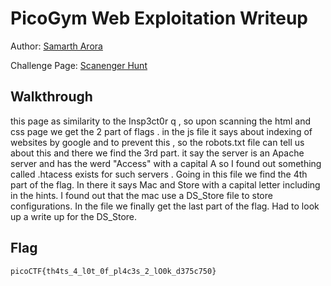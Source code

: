 # PicoGym Web Exploitation Writeup


Author: [Samarth Arora](https://github.com/Samadeol) 

Challenge Page: [Scanenger Hunt](http://mercury.picoctf.net:27393/)

## Walkthrough
this page as similarity to the Insp3ct0r q , so upon scanning the html and css page we get the 2 part of flags .
in the js file it says about indexing of websites by google and to prevent this , so the robots.txt file can tell us about this and there we find the 3rd part.
it say the server is an Apache server and has the werd "Access" with a capital A so I found out something called .htacess exists for such servers . 
Going in this file we find the 4th part of the flag. In there it says Mac and Store with a capital letter including in the hints.
I found out that the mac use a DS_Store file to store configurations.
In the file we finally get the last part of the flag. Had to look up a write up for the DS_Store.


## Flag
`picoCTF{th4ts_4_l0t_0f_pl4c3s_2_lO0k_d375c750}`